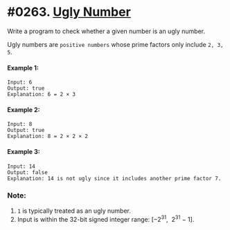 # #0263. [Ugly Number](https://leetcode.com/problems/ugly-number/description/) 

Write a program to check whether a given number is an ugly number.

Ugly numbers are `positive numbers` whose prime factors only include `2, 3, 5`.

#### Example 1: 
```
Input: 6
Output: true
Explanation: 6 = 2 × 3
```

#### Example 2:
```    
Input: 8
Output: true
Explanation: 8 = 2 × 2 × 2
```  

#### Example 3:
```    
Input: 14
Output: false 
Explanation: 14 is not ugly since it includes another prime factor 7.
```    

### Note:

  1. `1` is typically treated as an ugly number.
  1. Input is within the 32-bit signed integer range: [−2<sup>31</sup>,  2<sup>31</sup> − 1].
